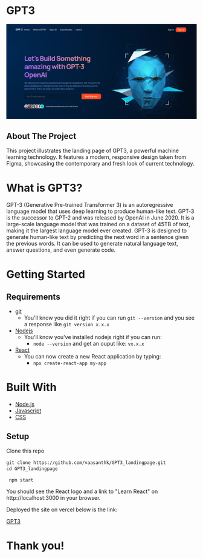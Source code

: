 # GPT3

![alt text](./src/assets/landingpage.png)

## About The Project

This project illustrates the landing page of GPT3, a powerful machine learning technology. It features a modern, responsive design taken from Figma, showcasing the contemporary and fresh look of current technology.

# What is GPT3?

GPT-3 (Generative Pre-trained Transformer 3) is an autoregressive language model that uses deep learning to produce human-like text. GPT-3 is the successor to GPT-2 and was released by OpenAI in June 2020. It is a large-scale language model that was trained on a dataset of 45TB of text, making it the largest language model ever created. GPT-3 is designed to generate human-like text by predicting the next word in a sentence given the previous words. It can be used to generate natural language text, answer questions, and even generate code.

# Getting Started

## Requirements

- [git](https://git-scm.com/book/en/v2/Getting-Started-Installing-Git)
  - You'll know you did it right if you can run `git --version` and you see a response like `git version x.x.x`
- [Nodejs](https://nodejs.org/en/)
  - You'll know you've installed nodejs right if you can run:
    - `node --version` and get an ouput like: `vx.x.x`
- [React](https://reactjs.org/docs/getting-started.html)
  - You can now create a new React application by typing:
    - `npx create-react-app my-app`

# Built With

- [Node.js](https://nodejs.org/en/)
- [Javascript](https://www.javascript.com/)
- [CSS](https://developer.mozilla.org/en-US/docs/Web/CSS)

## Setup

Clone this repo

```
git clone https://github.com/vaasanthk/GPT3_landingpage.git
cd GPT3_landingpage
```

```
 npm start
```

You should see the React logo and a link to "Learn React" on http://localhost:3000 in your browser.

Deployed the site on vercel below is the link:

<a href="https://gpt-3-landingpage.vercel.app/" target="_blank">GPT3</a>

# Thank you!

